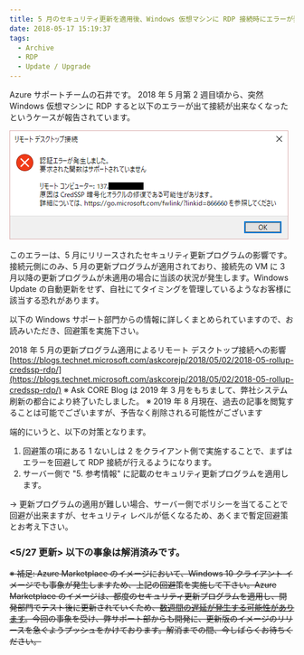 ```yaml
---
title: 5 月のセキュリティ更新を適用後、Windows 仮想マシンに RDP 接続時にエラーが発生する事象の回避策
date: 2018-05-17 15:19:37
tags:
  - Archive
  - RDP
  - Update / Upgrade
---
```


Azure サポートチームの石井です。
2018 年 5 月第 2 週目頃から、突然 Windows 仮想マシンに RDP すると以下のエラーが出て接続が出来なくなったというケースが報告されています。

![](./mayupdate_unable-to-rdp/mayupdate_unable-to-rdp.png)

このエラーは、5 月にリリースされたセキュリティ更新プログラムの影響です。接続元側にのみ、5 月の更新プログラムが適用されており、接続先の VM に 3 月以降の更新プログラムが未適用の場合に当該の状況が発生します。Windows Update の自動更新をせず、自社にてタイミングを管理しているようなお客様に該当する恐れがあります。

以下の Windows サポート部門からの情報に詳しくまとめられていますので、お読みいただき、回避策を実施下さい。

 

2018 年 5 月の更新プログラム適用によるリモート デスクトップ接続への影響
[https://blogs.technet.microsoft.com/askcorejp/2018/05/02/2018-05-rollup-credssp-rdp/](https://blogs.technet.microsoft.com/askcorejp/2018/05/02/2018-05-rollup-credssp-rdp/)
<span style="color:gray:">※ Ask CORE Blog は 2019 年 3 月をもちまして、弊社システム刷新の都合により終了いたしました。
※ 2019 年 8 月現在、過去の記事を閲覧することは可能でございますが、予告なく削除される可能性がございます</span>

端的にいうと、以下の対策となります。
1. 回避策の項にある 1 ないしは 2 をクライアント側で実施することで、まずはエラーを回避して RDP 接続が行えるようになります。
2. サーバー側で "5. 参考情報" に記載のセキュリティ更新プログラムを適用します。

-> 更新プログラムの適用が難しい場合、サーバー側でポリシーを当てることで回避が出来ますが、セキュリティ レベルが低くなるため、あくまで暫定回避策とお考え下さい。


### <5/27 更新> 以下の事象は解消済みです。

~~※ 補足: Azure Marketplace のイメージにおいて、Windows 10 クライアント イメージでも事象が発生しますため、上記の回避策を実施して下さい。Azure Marketplace のイメージは、都度のセキュリティ更新プログラムを適用し、開発部門でテスト後に更新されていくため、[数週間の遅延が発生する可能性があります](https://docs.microsoft.com/ja-jp/azure/security/azure-security-best-practices-vms#manage-your-vm-updates)。今回の事象を受け、弊サポート部からも開発に、更新版のイメージのリリースを急ぐようプッシュをかけております。解消までの間、今しばらくお待ちください。~~